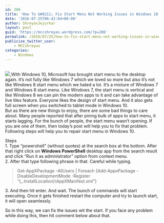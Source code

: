 ```yaml
---
id: 286
title: 'How To &#8211; Fix Start Menu Not Working Issues in Windows 10'
date: '2016-07-25T06:42:04+00:00'
author: ShreyasJejurkar
layout: post
guid: 'https://mccshreyas.wordpress.com/?p=286'
permalink: /2016/07/25/how-to-fix-start-menu-not-working-issues-in-windows-10/
publicize_twitter_user:
    - MCCshreyas
categories:
    - Windows
---
```


[  
![](http://mccshreyas.files.wordpress.com/2016/07/savedpicture-2016725121430.png?w=700)  ](http://mccshreyas.files.wordpress.com/2016/07/savedpicture-2016725121430.png)With Windows 10, Microsoft has brought start menu to the desktop again. It’s not fully like Windows 7 which we loved so more but also it’s not like Windows 8 start menu which we hated a lot. It’s a mixture of Windows 7 and Windows 8 start menu. Like Windows 7, the start menu is vertical and like Windows 8 we can pin the modern apps to it and can take advantage of live tiles feature. Everyone likes the design of start menu. And it also gets full screen when you switched to tablet mode in Windows 10.  
But as there are new things to enjoy, there are some bad things to care about. Many people reported that after pining bulk of apps to start menu, it starts lagging. For the bunch of people, the start menu wasn’t opening. If you are one of them, then today’s post will help you to fix that problem.  
Following steps will help you to repair start menu in Windows 10.

Steps  
1\. Type “powershell” (without quotes) at the search box at the bottom. After that right click on **Windows PowerShell** desktop app from the search result and click “Run it as administrator” option from context menu.  
2\. After that type following phrase in that. Careful while typing.

> Get-AppXPackage -AllUsers | Foreach {Add-AppxPackage -DisableDevelopmentMode -Register “$($\_.InstallLocation)\\AppXManifest.xml”}

3\. And then hit enter. And wait. The bunch of commands will start executing. Once it gets finished restart the computer and try to launch start, it will open seamlessly.

So in this way, we can fix the issues wit the start. If you face any problem while doing this, then hit comment below about that.